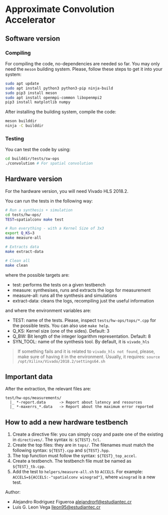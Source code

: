 # Approximate Convolution Accelerator

## Software version

### Compiling

For compiling the code, no-dependencies are needed so far. You may only need the `meson` building system. Please, follow these steps to get it into your system:

```bash
sudo apt update
sudo apt install python3 python3-pip ninja-build
sudo pip3 install meson
sudo apt install openmpi-common libopenmpi2
pip3 install matplotlib numpy
```

After installing the building system, compile the code:

```bash
meson builddir
ninja -C builddir
```

### Testing

You can test the code by using:

```bash
cd builddir/tests/sw-ops
./convolution # For spatial convolution
```

## Hardware version

For the hardware version, you will need Vivado HLS 2018.2.

You can run the tests in the following way:

```bash
# Run a synthesis + simulation
cd tests/hw-ops/
TEST=spatialconv make test

# Run everything - with a Kernel Size of 3x3
export Q_KS=3
make measure-all

# Extracts data
make extract-data

# Clean all
make clean
```

where the possible targets are:

* test: performs the tests on a given testbench
* measure: synthesises, runs and extracts the logs for measurement
* measure-all: runs all the synthesis and simulations
* extract-data: cleans the logs, recompiling just the useful information

and where the environment variables are:

* TEST: name of the tests. Please, inspect `tests/hw-ops/tops/*.cpp` for the possible tests. You can also use `make help`.
* Q_KS: Kernel size (one of the sides). Default: 3
* Q_BW: Bit length of the integer logarithm representation. Default: 8
* SYN_TOOL: name of the synthesis tool. By default, it is `vivado_hls`

> If something fails and it is related to `vivado_hls not found`, please, make sure of having it in the environment. Usually, it requires:
> `source /opt/Xilinx/Vivado/2018.2/settings64.sh`

## Important data

After the extraction, the relevant files are:

```
test/hw-ops/measurements/
  |_ *-report.data      -> Report about latency and resources
  |_ *-maxerrs_*.data   -> Report about the maximum error reported
```

## How to add a new hardware testbench

1. Create a directive file: you can simply copy and paste one of the existing in `directives/`. The syntax is: `${TEST}.tcl`.
2. Create the top files: they are in `tops/`. The filenames must match the following syntax: `${TEST}.cpp` and `${TEST}.hpp`.
3. The top function must follow the syntax: `${TEST}_top_accel`.
4. Create a testbench. The testbench file must be named as `${TEST}_tb.cpp`.
5. Add the test to `helpers/measure-all.sh` to `ACCELS`. For example:
`ACCELS=${ACCELS:-"spatialconv winograd"}`, where `winograd` is a new test.

Author:

* Alejandro Rodriguez Figueroa <alejandrorf@estudiantec.cr>
* Luis G. Leon Vega <lleon95@estudiantec.cr>
